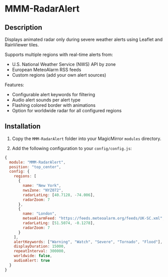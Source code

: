 # MMM-RadarAlert

## Description

Displays animated radar only during severe weather alerts using Leaflet and RainViewer tiles.

Supports multiple regions with real-time alerts from:

- U.S. National Weather Service (NWS) API by zone
- European MeteoAlarm RSS feeds
- Custom regions (add your own alert sources)

Features:

- Configurable alert keywords for filtering
- Audio alert sounds per alert type
- Flashing colored border with animations
- Option for worldwide radar for all configured regions

## Installation

1. Copy the `MMM-RadarAlert` folder into your MagicMirror `modules` directory.

2. Add the following configuration to your `config/config.js`:

```js
{
  module: "MMM-RadarAlert",
  position: "top_center",
  config: {
    regions: [
      {
        name: "New York",
        nwsZone: "NYZ072",
        radarLatLng: [40.7128, -74.006],
        radarZoom: 7
      },
      {
        name: "London",
        meteoAlarmFeed: "https://feeds.meteoalarm.org/feeds/UK-SC.xml",
        radarLatLng: [51.5074, -0.1278],
        radarZoom: 7
      }
    ],
    alertKeywords: ["Warning", "Watch", "Severe", "Tornado", "Flood"],
    displayDuration: 15000,
    repeatInterval: 300000,
    worldwide: false,
    audioAlert: true
  }
}
